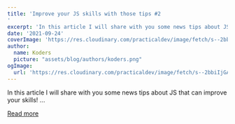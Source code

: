 ```yaml
---
title: 'Improve your JS skills with those tips #2
'
excerpt: 'In this article I will share with you some news tips about JS that can improve your skills!          ...'
date: '2021-09-24'
coverImage: 'https://res.cloudinary.com/practicaldev/image/fetch/s--2bbiIjGA--/c_imagga_scale,f_auto,fl_progressive,h_420,q_auto,w_1000/https://dev-to-uploads.s3.amazonaws.com/uploads/articles/masjo5s1q9yiuz17xssn.jpg'
author:
  name: Koders
  picture: "assets/blog/authors/koders.png"
ogImage:
  url: 'https://res.cloudinary.com/practicaldev/image/fetch/s--2bbiIjGA--/c_imagga_scale,f_auto,fl_progressive,h_420,q_auto,w_1000/https://dev-to-uploads.s3.amazonaws.com/uploads/articles/masjo5s1q9yiuz17xssn.jpg'
---
```


In this article I will share with you some news tips about JS that can improve your skills!          ...

[Read more](https://dev.to/codeoz/improve-your-js-skills-with-theses-tips-2-3bg2)

